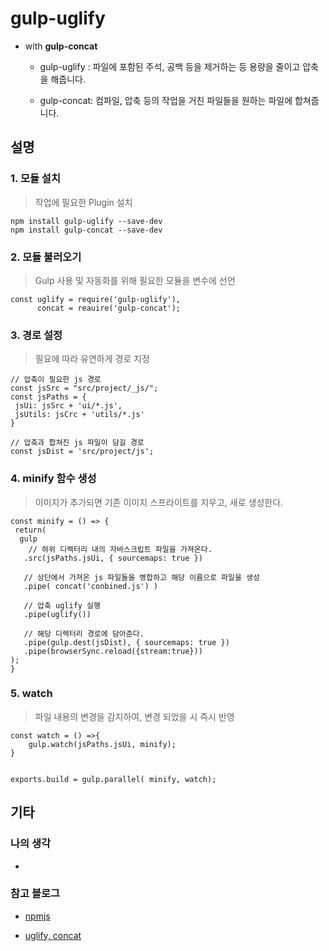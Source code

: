 # gulp-uglify

- with **gulp-concat**

  - gulp-uglify : 파일에 포함된 주석, 공백 등을 제거하는 등 용량을 줄이고 압축을 해줍니다.

  - gulp-concat: 컴파일, 압축 등의 작업을 거친 파일들을 원하는 파일에 합쳐줍니다.

## 설명

### 1. 모듈 설치

> 작업에 필요한 Plugin 설치 

```
npm install gulp-uglify --save-dev
npm install gulp-concat --save-dev
```

### 2. 모듈 불러오기

> Gulp 사용 및 자동화를 위해 필요한 모듈을 변수에 선언

```
const uglify = require('gulp-uglify'),
      concat = reauire('gulp-concat');
```

### 3. 경로 설정

> 필요에 따라 유연하게 경로 지정

```
// 압축이 필요한 js 경로
const jsSrc = "src/project/_js/";
const jsPaths = {
 jsUi: jsSrc + 'ui/*.js',
 jsUtils: jsCrc + 'utils/*.js'
}

// 압축과 합쳐진 js 파일이 담길 경로
const jsDist = 'src/project/js';
```

### 4. minify 함수 생성

> 이미지가 추가되면 기존 이미지 스프라이트를 지우고, 새로 생성한다.

```
const minify = () => {
 return(
  gulp
    // 하위 디렉터리 내의 자바스크립트 파일을 가져온다.
   .src(jsPaths.jsUi, { sourcemaps: true })

   // 상단에서 가져온 js 파일들을 병합하고 해당 이름으로 파일을 생성
   .pipe( concat('conbined.js') ) 

   // 압축 uglify 실행
   .pipe(uglify())

   // 해당 디렉터리 경로에 담아준다.
   .pipe(gulp.dest(jsDist), { sourcemaps: true })
   .pipe(browserSync.reload({stream:true}))
);
}
```

### 5. watch

> 파일 내용의 변경을 감지하여, 변경 되었을 시 즉시 반영

```
const watch = () =>{
	gulp.watch(jsPaths.jsUi, minify);
}
	 

exports.build = gulp.parallel( minify, watch);

```

## 기타

### 나의 생각

- 


### 참고 블로그

- [npmjs](https://www.npmjs.com/package/gulp-concat)

- [uglify, concat](https://webclub.tistory.com/469)


